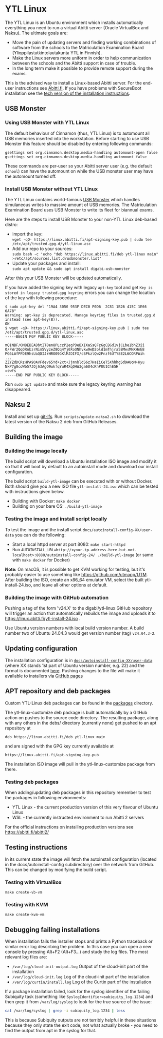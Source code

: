 # YTL Linux

The YTL Linux is an Ubuntu environment which installs automatically
everything you need to run a virtual Abitti server (Oracle VirtualBox and Naksu). The ultimate goals are:
 * Move the pain of updating servers and finding working combinations of software from the schools to the Matriculation Examination Board (Ylioppilastutkintolautakunta YTL in Finnish).
 * Make the Linux servers more uniform in order to help communication between the schools and the Abitti support in case of trouble.
 * In the long term make it possible to provide remote support during the exams.

This is the advised way to install a Linux-based Abitti server. For the end-user instructions see [Abitti.fi](https://www.abitti.fi/fi/ohjeet/koetilan-palvelin/).
If you have problems with SecureBoot installation see the [tech version of the installation instructions](INSTALL.md).

## USB Monster

### Using USB Monster with YTL Linux

The default behaviour of Cinnamon (thus, YTL Linux) is to automount all USB memories inserted into
the workstation. Before starting to use USB Monster this feature should be disabled by entering
following commands:

```
gsettings set org.cinnamon.desktop.media-handling automount-open false
gsettings set org.cinnamon.desktop.media-handling automount false
```

These commands are per-user so your Abitti server user (e.g. the default `school`) can have the automount
on while the USB monster user may have the automount turned off. 

### Install USB Monster without YTL Linux

The YTL Linux contains world-famous [USB Monster](https://github.com/digabi/usb-monster) which handles simulaneous writes
to massive amount of USB memories. The Matriculation Examination Board uses USB
Monster to write its fleet for biannual exams.

Here are the steps to install USB Monster to your non-YTL Linux deb-based distro:
 * Import the key: \
   `wget -qO- https://linux.abitti.fi/apt-signing-key.pub | sudo tee /etc/apt/trusted.gpg.d/ytl-linux.asc`
 * Add our repo to your sources: \
   `sudo bash -c 'echo "deb https://linux.abitti.fi/deb ytl-linux main" >/etc/apt/sources.list.d/usbmonster.list'`
 * Update your packages and install: \
   `sudo apt update && sudo apt install digabi-usb-monster`

After this your USB Monster will be updated automatically.

If you have added the signing key with legacy `apt-key` tool and get `Key is stored in legacy trusted.gpg keyring` errors
you can change the location of the key with following procedure:

```
$ sudo apt-key del "19A4 3050 953F DEC0 F0D6  2C81 1B26 415C 1E66 6A78"
Warning: apt-key is deprecated. Manage keyring files in trusted.gpg.d instead (see apt-key(8)).
OK
$ wget -qO- https://linux.abitti.fi/apt-signing-key.pub | sudo tee /etc/apt/trusted.gpg.d/ytl-linux.asc
-----BEGIN PGP PUBLIC KEY BLOCK-----

mQINBF/OM8EBEADbtIT8en8PLczP2egPDeBXIXaSsQFzGgCBGd1vjCLbe1bhZ3ii
O/FWr2QqORnbzrNim5VyzeZ8Qq4Yj0XoQNhvkw9eD2old1mThjra5BMesMNXHnEB
PG6LAfPFDE9hsUaQDIJrHRO09GKlMJDIFX/cSPkzlQw2Pnzf6UTY8E2L6CORPWih
...
ZZYZdDCRzHPA90AVFdev65Yd+2xt+JjmnbldS6z7HaIiCeT5XhhhgSd9AUoM+Hyu
NkP7g8coWb57JQj63AgO9ukfqYuR4XqQHW3ga6U4cKhPUU1ChE5H
=swfs
-----END PGP PUBLIC KEY BLOCK-----
```

Run `sudo apt update` and make sure the legacy keyring warning has disappeared.

## Naksu 2

Install and set up [git-lfs](https://git-lfs.com). Run `scripts/update-naksu2.sh` to download the latest version of the Naksu 2 deb from GitHub Releases.

## Building the image

### Building the image locally

The build script will download a Ubuntu installation ISO image and modify
it so that it will boot by default to an autoinstall mode and download
our install configuration.

The build script `build-ytl-image` can be executed with or without Docker. Both
should give you a new ISO file `ytl-install-24.iso` which can be tested with
instructions given below.

 * Building with Docker: `make docker`
 * Building on your bare OS: `./build-ytl-image`

### Testing the image and install script locally

To test the image and the install script `docs/autoinstall-config-XX/user-data`
you can do the following:

 * Start a local httpd server at port 8080: `make start-httpd`
 * Run `AUTOINSTALL_URL=http://<your-ip-address-here-but-not-localhost>:8080/autoinstall-config-24/ ./build-ytl-image` (or same with `make docker` for Docker)

**Note:** On macOS, it is possible to get KVM working for testing, but it's probably easier to use something like https://github.com/utmapp/UTM. After building the ISO, create an x86_64 emulator VM, select the built ytl-install-24.iso, and leave all other options at default.

### Building the image with GitHub automation

Pushing a tag of the form 'v24.X' to the digabi/ytl-linux GitHub
repository will trigger an action that automatically rebuilds the image
and uploads it to https://linux.abitti.fi/ytl-install-24.iso .

Use Ubuntu version numbers with local build version number. A build 
number two of Ubuntu 24.04.3 would get version number (tag) `v24.04.3-2`.

## Updating configuration

The installation configuration is in
[``docs/autoinstall-config-XX/user-data``](https://github.com/digabi/ytl-linux/blob/main/docs/autoinstall-config-XX/user-data)
(where XX stands 1st part of Ubuntu version number, e.g. 22)
and the format is documented
[here](https://ubuntu.com/server/docs/install/autoinstall-reference).
Pushing changes to the file will make
it available to installers via [GitHub
pages](https://digabi.github.io/ytl-linux/autoinstall-config/user-data)

## APT repository and deb packages

Custom YTL-Linux deb packages can be found in the [packages](./packages) directory.

The ytl-linux-customize deb package is built automatically by a GitHub action
on pushes to the source code directory. The resulting package, along with any others
in the debs/ directory (currently none) get pushed to an apt repository at

`deb https://linux.abitti.fi/deb ytl-linux main`

and are signed with the GPG key currently available at

`https://linux.abitti.fi/apt-signing-key.pub`

The installation ISO image will pull in the ytl-linux-customize package from there.

### Testing deb packages

When adding/updating deb packages in this repository remember to test the
packages in following environments:
 * YTL Linux - the current production version of this very flavour of Ubuntu Linux
 * WSL - the currently instructed environment to run Abitti 2 servers

For the official instructions on installing production versions see
https://abitti.fi/abitti2/

## Testing instructions

In its current state the image will fetch the autoinstall configuration
(located in the docs/autoinstall-config subdirectory) over the network
from GitHub. This can be changed by modifying the build script.

### Testing with VirtualBox

`make create-vb-vm`

### Testing with KVM

`make create-kvm-vm`

## Debugging failing installations

When installation fails the installer stops and prints a Python traceback or similar
error log describing the problem. In this case you can open a new console by
pressing Alt+F2 (Alt+F3...) and study the log files. The most relevant log files
are:
 * `/var/log/cloud-init-output.log` Output of the cloud-init part of the installation
 * `/var/log/cloud-init.log` Log of the cloud-init part of the installation
 * `/var/log/curtin/install.log` Log of the Curtin part of the installation

If a package installation failed, look for the syslog identifier of the failing Subiquity task (something like `SyslogIdentifier=subiquity_log.1234`) and then grep it from `/var/log/syslog` to look for the true source of the issue:

```bash
cat /var/log/syslog | grep -i subiquity_log.1234 | less
```

This is because Subiquity outputs are not terribly helpful in these situations because they only state the exit code, not what actually broke - you need to find the output from apt in the syslog for that.
